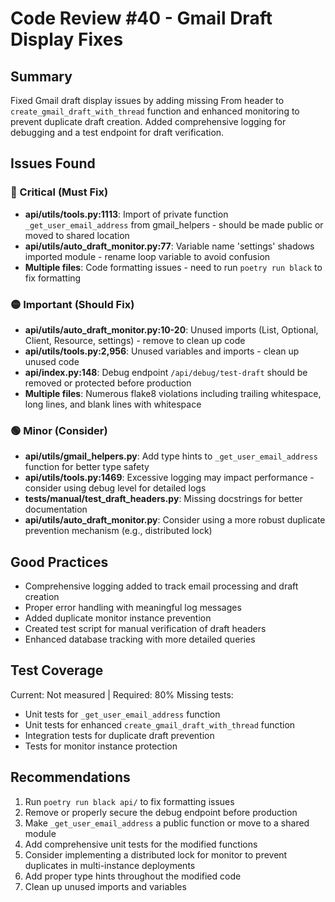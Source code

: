 # Code Review #40 - Gmail Draft Display Fixes

## Summary

Fixed Gmail draft display issues by adding missing From header to `create_gmail_draft_with_thread` function and enhanced monitoring to prevent duplicate draft creation. Added comprehensive logging for debugging and a test endpoint for draft verification.

## Issues Found

### 🔴 Critical (Must Fix)

- **api/utils/tools.py:1113**: Import of private function `_get_user_email_address` from gmail_helpers - should be made public or moved to shared location
- **api/utils/auto_draft_monitor.py:77**: Variable name 'settings' shadows imported module - rename loop variable to avoid confusion
- **Multiple files**: Code formatting issues - need to run `poetry run black` to fix formatting

### 🟡 Important (Should Fix)

- **api/utils/auto_draft_monitor.py:10-20**: Unused imports (List, Optional, Client, Resource, settings) - remove to clean up code
- **api/utils/tools.py:2,956**: Unused variables and imports - clean up unused code
- **api/index.py:148**: Debug endpoint `/api/debug/test-draft` should be removed or protected before production
- **Multiple files**: Numerous flake8 violations including trailing whitespace, long lines, and blank lines with whitespace

### 🟢 Minor (Consider)

- **api/utils/gmail_helpers.py**: Add type hints to `_get_user_email_address` function for better type safety
- **api/utils/tools.py:1469**: Excessive logging may impact performance - consider using debug level for detailed logs
- **tests/manual/test_draft_headers.py**: Missing docstrings for better documentation
- **api/utils/auto_draft_monitor.py**: Consider using a more robust duplicate prevention mechanism (e.g., distributed lock)

## Good Practices

- Comprehensive logging added to track email processing and draft creation
- Proper error handling with meaningful log messages
- Added duplicate monitor instance prevention
- Created test script for manual verification of draft headers
- Enhanced database tracking with more detailed queries

## Test Coverage

Current: Not measured | Required: 80%
Missing tests:

- Unit tests for `_get_user_email_address` function
- Unit tests for enhanced `create_gmail_draft_with_thread` function
- Integration tests for duplicate draft prevention
- Tests for monitor instance protection

## Recommendations

1. Run `poetry run black api/` to fix formatting issues
2. Remove or properly secure the debug endpoint before production
3. Make `_get_user_email_address` a public function or move to a shared module
4. Add comprehensive unit tests for the modified functions
5. Consider implementing a distributed lock for monitor to prevent duplicates in multi-instance deployments
6. Add proper type hints throughout the modified code
7. Clean up unused imports and variables